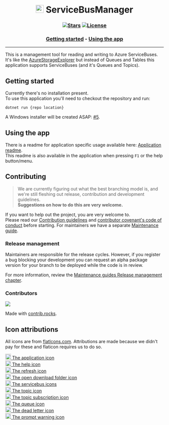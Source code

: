 [//]: # (Header)

[license-url]: /License.md#readme
[license-shield]: https://img.shields.io/badge/license-Apache--2.0-blue.svg?style=flat-square
[repo-stars-url]: https://github.com/Marvin-Brouwer/ServiceBusManager/stargazers
[repo-stars-shield]: https://img.shields.io/github/stars/Marvin-Brouwer/ServiceBusManager.svg?color=brightgreen&style=flat-square

<h1 align="center">
	<img src="/src/MarvinBrouwer.ServiceBusManager/Resources/app-icon.png" alt="logo" width="25" height="25" /> 
	ServiceBusManager
</h1>

<h3 align="center">

[![Stars][repo-stars-shield]][repo-stars-url] [![License][license-shield]][license-url]

</h3>

[//]: # (TOC)

<h3 align="center">

[Getting started](#getting-started) - [Using the app](#using-the-app)

</h3>
<hr/>

[//]: # (Document)

This is a management tool for reading and writing to Azure ServiceBuses.  
It's like the [AzureStorageExplorer](https://github.com/microsoft/AzureStorageExplorer#readme) but instead of Queues and Tables this application supports ServiceBuses (and it's Queues and Topics).  

## Getting started

Currently there's no installation present.  
To use this application you'll need to checkout the repository and run:  

```text
dotnet run {repo location}
```

A Windows installer will be created ASAP: [#5](https://github.com/Marvin-Brouwer/ServiceBusManager/issues/5).

## Using the app

There is a readme for application specific usage available here: [Application readme](./src//MarvinBrouwer.ServiceBusManager/Readme.md).  
This readme is also available in the application when pressing `F1` or the help button/menu.  

## Contributing

> We are currently figuring out what the best branching model is, and we're still fleshing out release, contribution and development guidelines.  
> **Suggestions on how to do this are very welcome.**  
  
If you want to help out the project, you are very welcome to.  
Please read our [Contribution guidelines](/docs/Contributing.md#readme) and [contributor covenant's code of conduct](https://www.contributor-covenant.org) before starting.
For maintainers we have a separate [Maintenance guide](/docs/Maintaining.md#readme).  

### Release management

Maintainers are responsible for the release cycles.
However, if you register a bug blocking your development you can request an alpha package version for your branch to be deployed while the code is in review.

For more information, review the [Maintenance guides Release management chapter](/docs/Maintaining.md#release-management).  

### Contributors

<a href="https://github.com/Marvin-Brouwer/ServiceBusManager/graphs/contributors">
  <img src="https://contrib.rocks/image?repo=Marvin-Brouwer/ServiceBusManager" />
</a>

Made with [contrib.rocks](https://contrib.rocks).


## Icon attributions

All icons are from [flatIcons.com](https://www.flaticon.com/free-icons). 
Attributions are made because we didn't pay for these and flaticon requires us to do so.  

<a href="https://www.flaticon.com/free-icon/unemployment_4840311">
	<img src="/src/MarvinBrouwer.ServiceBusManager/Resources/Icons/app-icon.png" alt="" width="18" height="18" class="icon"/> The application icon
</a><br/>
<a href="https://www.flaticon.com/free-icon/info_785822">
	<img src="/src/MarvinBrouwer.ServiceBusManager/Resources/Icons/info.png" alt="" width="18" height="18" class="icon"/> The help icon
</a><br/>
<a href="https://www.flaticon.com/premium-icon/refresh-button_2267901">
	<img src="/src/MarvinBrouwer.ServiceBusManager/Resources/Icons/refresh-button.png" alt="" width="18" height="18" class="icon"/> The refresh icon
</a><br/>
<a href="https://www.flaticon.com/premium-icon/open-folder_3735134">
	<img src="/src/MarvinBrouwer.ServiceBusManager/Resources/Icons/open-folder.png" alt="" width="18" height="18" class="icon"/> The open download folder icon
</a><br/>
<a href="https://www.flaticon.com/free-icon/hub_984448">
	<img src="/src/MarvinBrouwer.ServiceBusManager/Resources/Icons/servicebus.png" alt="" width="18" height="18" class="icon"/> The servicebus icons
</a><br/>
<a href="https://www.flaticon.com/premium-icon/book_2702096">
	<img src="/src/MarvinBrouwer.ServiceBusManager/Resources/Icons/topic.png" alt="" width="18" height="18" class="icon"/> The topic icon
</a><br/>
<a href="https://www.flaticon.com/premium-icon/open-book_2702154?related_id=2702154">
	<img src="/src/MarvinBrouwer.ServiceBusManager/Resources/Icons/topic-subscription.png" alt="" width="18" height="18" class="icon"/> The topic subscription icon
</a><br/>
<a href="https://www.flaticon.com/premium-icon/books_2702093">
	<img src="/src/MarvinBrouwer.ServiceBusManager/Resources/Icons/queue.png" alt="" width="18" height="18" class="icon"/> The queue icon
</a><br/>
<a href="https://www.flaticon.com/free-icon/books-stack-of-three_29302">
	<img src="/src/MarvinBrouwer.ServiceBusManager/Resources/Icons/dead-letter.png" alt="" width="18" height="18" class="icon"/> The dead letter icon
</a><br/>
<a href="https://www.flaticon.com/free-icon/warning_595067">
	<img src="/src/MarvinBrouwer.ServiceBusManager/Resources/Icons/warning.png" alt="" width="18" height="18" class="icon"/> The prompt warning icon
</a>
